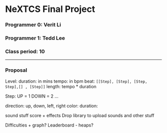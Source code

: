 # NeXTCS Final Project
### Programmer 0: Verit Li
### Programmer 1: Tedd Lee
### Class period: 10
---
### Proposal

Level:
  duration: in mins
  tempo: in bpm
  beat: `[[Step], [Step], [Step, Step],[] , [Step]]`
    length: tempo * duration  
  
Step:
  UP = 1
  DOWN = 2
  ...
  
  direction: up, down, left, right
  color:
  duration:
  
  
sound stuff
score + effects
Drop library to upload sounds and other stuff

Difficulties + graph? 
Leaderboard - heaps?

